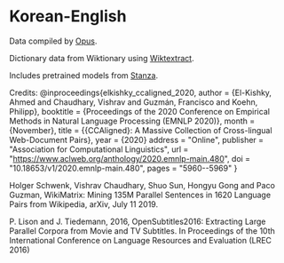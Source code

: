 # Korean-English

Data compiled by [Opus](https://opus.nlpl.eu/).

Dictionary data from Wiktionary using [Wiktextract](https://github.com/tatuylonen/wiktextract).

Includes pretrained models from [Stanza](https://github.com/stanfordnlp/stanza/).

Credits:
 @inproceedings{elkishky_ccaligned_2020,
 author = {El-Kishky, Ahmed and Chaudhary, Vishrav and Guzmán, Francisco and Koehn, Philipp},
 booktitle = {Proceedings of the 2020 Conference on Empirical Methods in Natural Language Processing (EMNLP 2020)},
 month = {November},
 title = {{CCAligned}: A Massive Collection of Cross-lingual Web-Document Pairs},
 year = {2020}
 address = "Online",
 publisher = "Association for Computational Linguistics",
 url = "https://www.aclweb.org/anthology/2020.emnlp-main.480",
 doi = "10.18653/v1/2020.emnlp-main.480",
 pages = "5960--5969"
 }

Holger Schwenk, Vishrav Chaudhary, Shuo Sun, Hongyu Gong and Paco Guzman, WikiMatrix: Mining 135M Parallel Sentences in 1620 Language Pairs from Wikipedia, arXiv, July 11 2019.

P. Lison and J. Tiedemann, 2016, OpenSubtitles2016: Extracting Large Parallel Corpora from Movie and TV Subtitles. In Proceedings of the 10th International Conference on Language Resources and Evaluation (LREC 2016)


